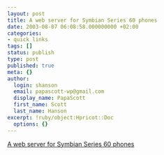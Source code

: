 ```yaml
---
layout: post
title: A web server for Symbian Series 60 phones
date: 2003-08-07 06:08:58.000000000 +02:00
categories:
- quick links
tags: []
status: publish
type: post
published: true
meta: {}
author:
  login: shanson
  email: papascott-wp@gmail.com
  display_name: PapaScott
  first_name: Scott
  last_name: Hanson
excerpt: !ruby/object:Hpricot::Doc
  options: {}
---
```

<p><a title="Cool! I can run my weblog on my cellphone!" href="http://www.russellbeattie.com/notebook/">A web server for Symbian Series 60 phones</a></p>
